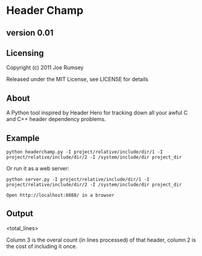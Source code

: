 Header Champ
============

version 0.01
------------

Licensing
---------
Copyright (c) 2011 Joe Rumsey

Released under the MIT License, see LICENSE for details

About
-----

A Python tool inspired by Header Hero for tracking down all your awful
C and C++ header dependency problems.

Example
-------

    python headerchamp.py -I project/relative/include/dir/1 -I project/relative/include/dir/2 -I /system/include/dir project_dir

Or run it as a web server:

    python server.py -I project/relative/include/dir/1 -I project/relative/include/dir/2 -I /system/include/dir project_dir

	Open http://localhost:8888/ in a browser

Output
------
<count> <lines> <total_lines> <filename>

Column 3 is the overal count (in lines processed) of that header,
column 2 is the cost of including it once.

